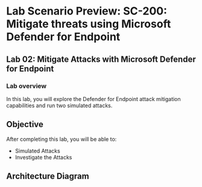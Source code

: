 # Lab Scenario Preview: SC-200: Mitigate threats using Microsoft Defender for Endpoint

## Lab 02: Mitigate Attacks with Microsoft Defender for Endpoint

### Lab overview

In this lab, you will explore the Defender for Endpoint attack mitigation capabilities and run two simulated attacks.

## Objective
  
After completing this lab, you will be able to:

- Simulated Attacks
- Investigate the Attacks

## Architecture Diagram




